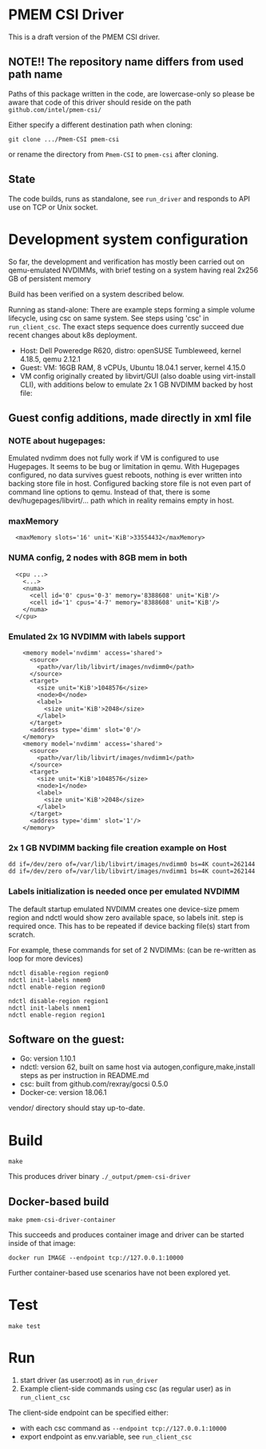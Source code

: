 # PMEM CSI Driver

This is a draft version of the PMEM CSI driver.

## NOTE!! The repository name differs from used path name

Paths of this package written in the code, are lowercase-only
so please be aware that code of this driver should reside
on the path `github.com/intel/pmem-csi/`

Either specify a different destination path when cloning:

`git clone .../Pmem-CSI pmem-csi`

or rename the directory from `Pmem-CSI` to `pmem-csi` after cloning.

## State

The code builds, runs as standalone, see `run_driver`
and responds to API use on TCP or Unix socket.

# Development system configuration

So far, the development and verification has mostly been carried out on qemu-emulated NVDIMMs, with brief testing on a system having real 2x256 GB of persistent memory

Build has been verified on a system described below.

Running as stand-alone: There are example steps forming a simple volume lifecycle, using csc on same system. See steps using 'csc' in `run_client_csc`. The exact steps sequence does currently succeed due recent changes about k8s deployment.

- Host: Dell Poweredge R620, distro: openSUSE Tumbleweed, kernel 4.18.5, qemu 2.12.1
- Guest: VM: 16GB RAM, 8 vCPUs, Ubuntu 18.04.1 server, kernel 4.15.0
- VM config originally created by libvirt/GUI (also doable using virt-install CLI), with additions below to emulate 2x 1 GB NVDIMM backed by host file:

## Guest config additions, made directly in xml file

### NOTE about hugepages:

Emulated nvdimm does not fully work if VM is configured to use Hugepages. It seems to be bug or limitation in qemu. With Hugepages configured, no data survives guest reboots, nothing is ever written into backing store file in host. Configured backing store file is not even part of command line options to qemu. Instead of that, there is some dev/hugepages/libvirt/... path which in reality remains empty in host.

### maxMemory

```
  <maxMemory slots='16' unit='KiB'>33554432</maxMemory>
```

### NUMA config, 2 nodes with 8GB mem in both

```
  <cpu ...>
    <...>
    <numa>
      <cell id='0' cpus='0-3' memory='8388608' unit='KiB'/>
      <cell id='1' cpus='4-7' memory='8388608' unit='KiB'/>
    </numa>
  </cpu>
```

### Emulated 2x 1G NVDIMM with labels support

```
    <memory model='nvdimm' access='shared'>
      <source>
        <path>/var/lib/libvirt/images/nvdimm0</path>
      </source>
      <target>
        <size unit='KiB'>1048576</size>
        <node>0</node>
        <label>
          <size unit='KiB'>2048</size>
        </label>
      </target>
      <address type='dimm' slot='0'/>
    </memory>
    <memory model='nvdimm' access='shared'>
      <source>
        <path>/var/lib/libvirt/images/nvdimm1</path>
      </source>
      <target>
        <size unit='KiB'>1048576</size>
        <node>1</node>
        <label>
          <size unit='KiB'>2048</size>
        </label>
      </target>
      <address type='dimm' slot='1'/>
    </memory>
```

### 2x 1 GB NVDIMM backing file creation example on Host

```
dd if=/dev/zero of=/var/lib/libvirt/images/nvdimm0 bs=4K count=262144
dd if=/dev/zero of=/var/lib/libvirt/images/nvdimm1 bs=4K count=262144
```

### Labels initialization is needed once per emulated NVDIMM

The default startup emulated NVDIMM creates one device-size pmem region
and ndctl would show zero available space, so labels init. step is required once.
This has to be repeated if device backing file(s) start from scratch.

For example, these commands for set of 2 NVDIMMs:
(can be re-written as loop for more devices)

```
ndctl disable-region region0
ndctl init-labels nmem0
ndctl enable-region region0

ndctl disable-region region1
ndctl init-labels nmem1
ndctl enable-region region1
```

## Software on the guest:
- Go: version 1.10.1
- ndctl: version 62, built on same host via autogen,configure,make,install steps as per instruction in README.md
- csc: built from github.com/rexray/gocsi 0.5.0
- Docker-ce: version 18.06.1

vendor/ directory should stay up-to-date.

# Build

`make`

This produces driver binary `./_output/pmem-csi-driver`

## Docker-based build

`make pmem-csi-driver-container`

This succeeds and produces container image and driver can be
started inside of that image:

`docker run IMAGE --endpoint tcp://127.0.0.1:10000`

Further container-based use scenarios have not been explored yet.

# Test

`make test`

# Run

1. start driver (as user:root) as in `run_driver`
2. Example client-side commands using csc (as regular user) as in `run_client_csc`

The client-side endpoint can be specified either:

- with each csc command as `--endpoint tcp://127.0.0.1:10000` 
- export endpoint as env.variable, see `run_client_csc`
